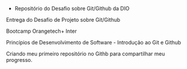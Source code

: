 - Repositório do Desafio sobre Git/Github da DIO

Entrega do Desafio de Projeto sobre Git/Github

Bootcamp Orangetech+ Inter

Princípios de Desenvolvimento de Software - Introdução ao Git  e  Github

Criando meu  primeiro repositório no Githb para compartilhar meu progresso.
